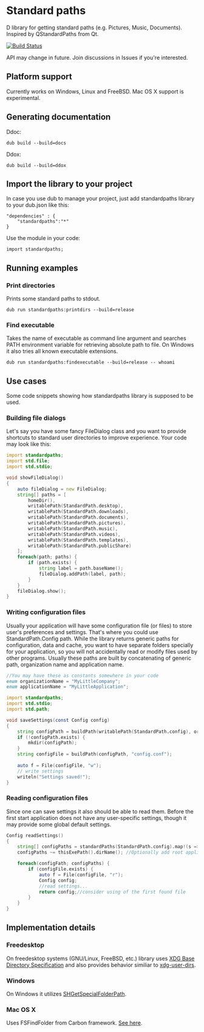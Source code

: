 # Standard paths

D library for getting standard paths (e.g. Pictures, Music, Documents). Inspired by QStandardPaths from Qt.

[![Build Status](https://travis-ci.org/MyLittleRobo/standardpaths.svg?branch=master)](https://travis-ci.org/MyLittleRobo/standardpaths)

API may change in future. Join discussions in Issues if you're interested.

## Platform support

Currently works on Windows, Linux and FreeBSD. Mac OS X support is experimental.

## Generating documentation

Ddoc:

    dub build --build=docs
    
Ddox:

    dub build --build=ddox
    
## Import the library to your project

In case you use dub to manage your project, just add standardpaths library to your dub.json like this:

    "dependencies" : {
        "standardpaths":"*"
    }

Use the module in your code:
    
    import standardpaths;

## Running examples

### Print directories

Prints some standard paths to stdout.

    dub run standardpaths:printdirs --build=release

### Find executable

Takes the name of executable as command line argument and searches PATH environment variable for retrieving absolute path to file. On Windows it also tries all known executable extensions.

    dub run standardpaths:findexecutable --build=release -- whoami
    
## Use cases

Some code snippets showing how standardpaths library is supposed to be used.

### Building file dialogs

Let's say you have some fancy FileDialog class and you want to provide shortcuts to standard user directories to improve experience.
Your code may look like this:

```d
import standardpaths;
import std.file;
import std.stdio;

void showFileDialog()
{
    auto fileDialog = new FileDialog;
    string[] paths = [
        homeDir(),
        writablePath(StandardPath.desktop),
        writablePath(StandardPath.downloads),
        writablePath(StandardPath.documents),
        writablePath(StandardPath.pictures),
        writablePath(StandardPath.music),
        writablePath(StandardPath.videos),
        writablePath(StandardPath.templates),
        writablePath(StandardPath.publicShare)
    ];
    foreach(path; paths) {
        if (path.exists) {
            string label = path.baseName();
            fileDialog.addPath(label, path);
        }
    }
    fileDialog.show();
}
```

### Writing configuration files

Usually your application will have some configuration file (or files) to store user's preferences and settings. That's where you could use StandardPath.Config path.
While the library returns generic paths for configuration, data and cache, you want to have separate folders specially for your application, so you will not accidentally read or modify files used by other programs.
Usually these paths are built by concatenating of generic path, organization name and application name.

```d
//You may have these as constants somewhere in your code
enum organizationName = "MyLittleCompany";
enum applicationName = "MyLittleApplication";

import standardpaths;
import std.stdio;
import std.path;

void saveSettings(const Config config)
{
    string configPath = buildPath(writablePath(StandardPath.config), organizationName, applicationName);
    if (!configPath.exists) {
        mkdir(configPath);
    }
    string configFile = buildPath(configPath, "config.conf");
    
    auto f = File(configFile, "w"); 
    // write settings
    writeln("Settings saved!");
}
```

### Reading configuration files

Since one can save settings it also should be able to read them. Before the first start application does not have any user-specific settings, though it may provide some global default settings.

```d
Config readSettings()
{
    string[] configPaths = standardPaths(StandardPath.config).map!(s => buildPath(s, organizationName, applicationName, "config.conf")).array;
    configPaths ~= thisExePath().dirName(); //Optionally add root application directory to search files in

    foreach(configFath; configPaths) {
        if (configFile.exists) {
            auto f = File(configFile, "r");
            Config config;
            //read settings...
            return config;//consider using of the first found file
        }
    }
}
```

## Implementation details   

### Freedesktop

On freedesktop systems (GNU/Linux, FreeBSD, etc.) library uses [XDG Base Directory Specification](http://standards.freedesktop.org/basedir-spec/latest/index.html#introduction) and also provides behavior similiar to [xdg-user-dirs](http://www.freedesktop.org/wiki/Software/xdg-user-dirs/).

### Windows

On Windows it utilizes [SHGetSpecialFolderPath](https://msdn.microsoft.com/en-us/library/windows/desktop/bb762204(v=vs.85).aspx).

### Mac OS X

Uses FSFindFolder from Carbon framework. [See here](http://cocoadev.com/ApplicationSupportFolder).
